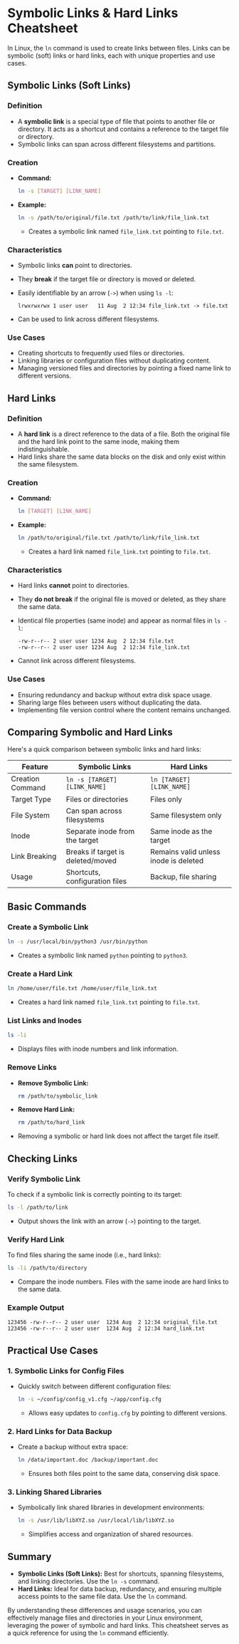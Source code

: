 
# Symbolic Links & Hard Links Cheatsheet

In Linux, the `ln` command is used to create links between files. Links can be symbolic (soft) links or hard links, each with unique properties and use cases.

## Symbolic Links (Soft Links)

### Definition

- A **symbolic link** is a special type of file that points to another file or directory. It acts as a shortcut and contains a reference to the target file or directory.
- Symbolic links can span across different filesystems and partitions.

### Creation

- **Command:**

  ```sh
  ln -s [TARGET] [LINK_NAME]
  ```

- **Example:**

  ```sh
  ln -s /path/to/original/file.txt /path/to/link/file_link.txt
  ```

  - Creates a symbolic link named `file_link.txt` pointing to `file.txt`.

### Characteristics

- Symbolic links **can** point to directories.
- They **break** if the target file or directory is moved or deleted.
- Easily identifiable by an arrow (`->`) when using `ls -l`:

  ```plaintext
  lrwxrwxrwx 1 user user   11 Aug  2 12:34 file_link.txt -> file.txt
  ```

- Can be used to link across different filesystems.

### Use Cases

- Creating shortcuts to frequently used files or directories.
- Linking libraries or configuration files without duplicating content.
- Managing versioned files and directories by pointing a fixed name link to different versions.

## Hard Links

### Definition

- A **hard link** is a direct reference to the data of a file. Both the original file and the hard link point to the same inode, making them indistinguishable.
- Hard links share the same data blocks on the disk and only exist within the same filesystem.

### Creation

- **Command:**

  ```sh
  ln [TARGET] [LINK_NAME]
  ```

- **Example:**

  ```sh
  ln /path/to/original/file.txt /path/to/link/file_link.txt
  ```

  - Creates a hard link named `file_link.txt` pointing to `file.txt`.

### Characteristics

- Hard links **cannot** point to directories.
- They **do not break** if the original file is moved or deleted, as they share the same data.
- Identical file properties (same inode) and appear as normal files in `ls -l`:

  ```plaintext
  -rw-r--r-- 2 user user 1234 Aug  2 12:34 file.txt
  -rw-r--r-- 2 user user 1234 Aug  2 12:34 file_link.txt
  ```

- Cannot link across different filesystems.

### Use Cases

- Ensuring redundancy and backup without extra disk space usage.
- Sharing large files between users without duplicating the data.
- Implementing file version control where the content remains unchanged.

## Comparing Symbolic and Hard Links

Here's a quick comparison between symbolic links and hard links:

| Feature          | Symbolic Links                    | Hard Links                            |
| ---------------- | --------------------------------- | ------------------------------------- |
| Creation Command | `ln -s [TARGET] [LINK_NAME]`      | `ln [TARGET] [LINK_NAME]`             |
| Target Type      | Files or directories              | Files only                            |
| File System      | Can span across filesystems       | Same filesystem only                  |
| Inode            | Separate inode from the target    | Same inode as the target              |
| Link Breaking    | Breaks if target is deleted/moved | Remains valid unless inode is deleted |
| Usage            | Shortcuts, configuration files    | Backup, file sharing                  |

## Basic Commands

### Create a Symbolic Link

```sh
ln -s /usr/local/bin/python3 /usr/bin/python
```

- Creates a symbolic link named `python` pointing to `python3`.

### Create a Hard Link

```sh
ln /home/user/file.txt /home/user/file_link.txt
```

- Creates a hard link named `file_link.txt` pointing to `file.txt`.

### List Links and Inodes

```sh
ls -li
```

- Displays files with inode numbers and link information.

### Remove Links

- **Remove Symbolic Link:**

  ```sh
  rm /path/to/symbolic_link
  ```

- **Remove Hard Link:**

  ```sh
  rm /path/to/hard_link
  ```

- Removing a symbolic or hard link does not affect the target file itself.

## Checking Links

### Verify Symbolic Link

To check if a symbolic link is correctly pointing to its target:

```sh
ls -l /path/to/link
```

- Output shows the link with an arrow (`->`) pointing to the target.

### Verify Hard Link

To find files sharing the same inode (i.e., hard links):

```sh
ls -li /path/to/directory
```

- Compare the inode numbers. Files with the same inode are hard links to the same data.

### Example Output

```plaintext
123456 -rw-r--r-- 2 user user  1234 Aug  2 12:34 original_file.txt
123456 -rw-r--r-- 2 user user  1234 Aug  2 12:34 hard_link.txt
```

## Practical Use Cases

### 1. **Symbolic Links for Config Files**

- Quickly switch between different configuration files:

  ```sh
  ln -s ~/config/config_v1.cfg ~/app/config.cfg
  ```

  - Allows easy updates to `config.cfg` by pointing to different versions.

### 2. **Hard Links for Data Backup**

- Create a backup without extra space:

  ```sh
  ln /data/important.doc /backup/important.doc
  ```

  - Ensures both files point to the same data, conserving disk space.

### 3. **Linking Shared Libraries**

- Symbolically link shared libraries in development environments:

  ```sh
  ln -s /usr/lib/libXYZ.so /usr/local/lib/libXYZ.so
  ```

  - Simplifies access and organization of shared resources.

## Summary

- **Symbolic Links (Soft Links):** Best for shortcuts, spanning filesystems, and linking directories. Use the `ln -s` command.
- **Hard Links:** Ideal for data backup, redundancy, and ensuring multiple access points to the same file data. Use the `ln` command.

By understanding these differences and usage scenarios, you can effectively manage files and directories in your Linux environment, leveraging the power of symbolic and hard links. This cheatsheet serves as a quick reference for using the `ln` command efficiently.